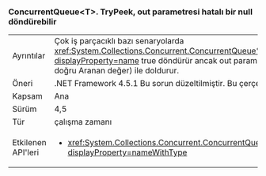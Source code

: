 ### <a name="concurrentqueuelttgttrypeek-can-return-an-erroneous-null-via-its-out-parameter"></a>ConcurrentQueue&lt;T&gt;. TryPeek, out parametresi hatalı bir null döndürebilir

|   |   |
|---|---|
|Ayrıntılar|Çok iş parçacıklı bazı senaryolarda <xref:System.Collections.Concurrent.ConcurrentQueue%601.TryPeek(%600@)?displayProperty=name> true döndürür ancak out parametresi null değeri (yerine doğru Aranan değer) ile doldurur.|
|Öneri|.NET Framework 4.5.1 Bu sorun düzeltilmiştir. Bu çerçeve yükseltme sorunu çözün.|
|Kapsam|Ana|
|Sürüm|4,5|
|Tür|çalışma zamanı|
|Etkilenen API'leri|<ul><li><xref:System.Collections.Concurrent.ConcurrentQueue%601.TryPeek(%600@)?displayProperty=nameWithType></li></ul>|


